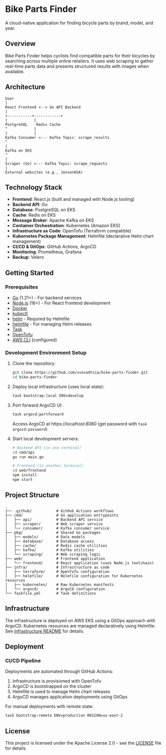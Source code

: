 # Bike Parts Finder

A cloud-native application for finding bicycle parts by brand, model, and year.

## Overview

Bike Parts Finder helps cyclists find compatible parts for their bicycles by searching across multiple online retailers. It uses web scraping to gather real-time parts data and presents structured results with images when available.

## Architecture

```
User
|
React Frontend <--> Go API Backend
|
+-----------+------------+
|            |
PostgreSQL    Redis Cache
^            |
|            |
Kafka Consumer <--- Kafka Topic: scrape_results
^
|
Kafka on EKS
^
|
Scraper (Go) <--- Kafka Topic: scrape_requests
|
External websites (e.g., JensonUSA)
```

## Technology Stack

- **Frontend**: React.js (built and managed with Node.js tooling)
- **Backend API**: Go
- **Database**: PostgreSQL on EKS
- **Cache**: Redis on EKS
- **Message Broker**: Apache Kafka on EKS
- **Container Orchestration**: Kubernetes (Amazon EKS)
- **Infrastructure as Code**: OpenTofu (Terraform compatible)
- **Kubernetes Package Management**: Helmfile (declarative Helm chart management)
- **CI/CD & GitOps**: GitHub Actions, ArgoCD
- **Monitoring**: Prometheus, Grafana
- **Backup**: Velero

## Getting Started

### Prerequisites

- [Go](https://golang.org/) (1.21+) - For backend services
- [Node.js](https://nodejs.org/) (18+) - For React frontend development
- [Docker](https://www.docker.com/)
- [kubectl](https://kubernetes.io/docs/tasks/tools/)
- [helm](https://helm.sh/) - Required by Helmfile
- [helmfile](https://helmfile.readthedocs.io/) - For managing Helm releases
- [Task](https://taskfile.dev/)
- [OpenTofu](https://opentofu.org/)
- [AWS CLI](https://aws.amazon.com/cli/) (configured)

### Development Environment Setup

1. Clone the repository:
   ```bash
   git clone https://github.com/svosadtsia/bike-parts-finder.git
   cd bike-parts-finder
   ```

2. Deploy local infrastructure (uses local state):
   ```bash
   task bootstrap:local ENV=develop
   ```

3. Port forward ArgoCD UI:
   ```bash
   task argocd:portforward
   ```

   Access ArgoCD at https://localhost:8080 (get password with `task argocd:password`)

4. Start local development servers:
   ```bash
   # Backend API (in one terminal)
   cd cmd/api
   go run main.go

   # Frontend (in another terminal)
   cd web/frontend
   npm install
   npm start
   ```

## Project Structure

```
.
├── .github/           # GitHub Actions workflows
├── cmd/               # Go application entrypoints
│   ├── api/           # Backend API service
│   ├── scraper/       # Web scraper service
│   └── consumer/      # Kafka consumer service
├── pkg/               # Shared Go packages
│   ├── models/        # Data models
│   ├── database/      # Database access
│   ├── cache/         # Redis cache utilities
│   ├── kafka/         # Kafka utilities
│   └── scraping/      # Web scraping logic
├── web/               # Frontend application
│   └── frontend/      # React application (uses Node.js toolchain)
├── infra/             # Infrastructure as code
│   ├── terraform/     # OpenTofu configuration
│   ├── helmfile/      # Helmfile configuration for Kubernetes resources
│   ├── kubernetes/    # Raw Kubernetes manifests
│   └── argocd/        # ArgoCD configuration
└── Taskfile.yml       # Task definitions
```

## Infrastructure

The infrastructure is deployed on AWS EKS using a GitOps approach with ArgoCD. Kubernetes resources are managed declaratively using Helmfile. See [Infrastructure README](./infra/README.md) for details.

## Deployment

### CI/CD Pipeline

Deployments are automated through GitHub Actions:

1. Infrastructure is provisioned with OpenTofu
2. ArgoCD is bootstrapped on the cluster
3. Helmfile is used to manage Helm chart releases
4. ArgoCD manages application deployments using GitOps

For manual deployments with remote state:
```bash
task bootstrap:remote ENV=production REGION=us-east-2
```

## License

This project is licensed under the Apache License 2.0 - see the [LICENSE](LICENSE) file for details.
